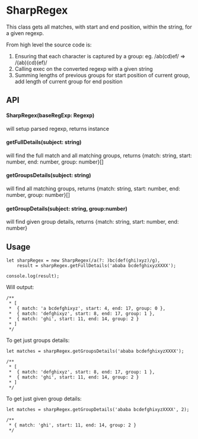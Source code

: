 # SharpRegex

This class gets all matches, with start and end position, within the string, for a given regexp.

From high level the source code is:
 
 1. Ensuring that each character is captured by a group: eg. /ab(cd)ef/ => /(ab)(cd)(ef)/
 2. Calling exec on the converted regexp with a given string
 3. Summing lengths of previous groups for start position of current group, add length of current group for end position 

## API

#### SharpRegex(baseRegExp: Regexp)

will setup parsed regexp, returns instance

#### getFullDetails(subject: string)

will find the full match and all matching groups, returns {match: string, start: number, end: number, group: 
number}[]

#### getGroupsDetails(subject: string)

will find all matching groups, returns {match: string, start: number, end: number, group: 
number}[]

#### getGroupDetails(subject: string, group:number)

will find given group details, returns {match: string, start: number, end: number}

## Usage
```
let sharpRegex = new SharpRegex(/a(?: )bc(def(ghi)xyz)/g),
    result = sharpRegex.getFullDetails('ababa bcdefghixyzXXXX');

console.log(result);
```

Will output:
```
/**
 * [ 
 *  { match: 'a bcdefghixyz', start: 4, end: 17, group: 0 },
 *  { match: 'defghixyz', start: 8, end: 17, group: 1 },
 *  { match: 'ghi', start: 11, end: 14, group: 2 } 
 * ]
 */
```

To get just groups details:

```
let matches = sharpRegex.getGroupsDetails('ababa bcdefghixyzXXXX');

/**
 * [ 
 *  { match: 'defghixyz', start: 8, end: 17, group: 1 },
 *  { match: 'ghi', start: 11, end: 14, group: 2 } 
 * ]
 */

```

To get just given group details:

```
let matches = sharpRegex.getGroupDetails('ababa bcdefghixyzXXXX', 2);

/**
 * { match: 'ghi', start: 11, end: 14, group: 2 }
 */
```
